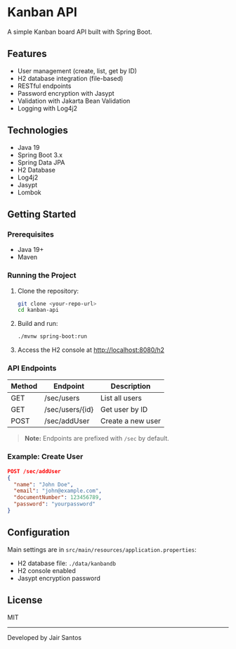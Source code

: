 # Kanban API

A simple Kanban board API built with Spring Boot.

## Features
- User management (create, list, get by ID)
- H2 database integration (file-based)
- RESTful endpoints
- Password encryption with Jasypt
- Validation with Jakarta Bean Validation
- Logging with Log4j2

## Technologies
- Java 19
- Spring Boot 3.x
- Spring Data JPA
- H2 Database
- Log4j2
- Jasypt
- Lombok

## Getting Started

### Prerequisites
- Java 19+
- Maven
### Running the Project
1. Clone the repository:
   ```bash
   git clone <your-repo-url>
   cd kanban-api
   ```
2. Build and run:
   ```bash
   ./mvnw spring-boot:run
   ```
3. Access the H2 console at [http://localhost:8080/h2](http://localhost:8080/h2)

### API Endpoints

| Method | Endpoint           | Description           |
|--------|--------------------|----------------------|
| GET    | /sec/users         | List all users       |
| GET    | /sec/users/{id}    | Get user by ID       |
| POST   | /sec/addUser       | Create a new user    |

> **Note:** Endpoints are prefixed with `/sec` by default.

### Example: Create User
```json
POST /sec/addUser
{
  "name": "John Doe",
  "email": "john@example.com",
  "documentNumber": 123456789,
  "password": "yourpassword"
}
```

## Configuration
Main settings are in `src/main/resources/application.properties`:
- H2 database file: `./data/kanbandb`
- H2 console enabled
- Jasypt encryption password

## License
MIT

---
Developed by Jair Santos

